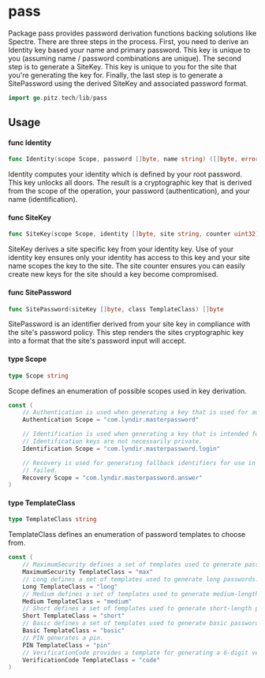 # pass

Package pass provides password derivation functions backing solutions like
Spectre. There are three steps in the process. First, you need to derive an
Identity key based your name and primary password. This key is unique to you
(assuming name / password combinations are unique). The second step is to
generate a SiteKey. This key is unique to you for the site that you're
generating the key for. Finally, the last step is to generate a SitePassword
using the derived SiteKey and associated password format.

```go
import go.pitz.tech/lib/pass
```

## Usage

#### func Identity

```go
func Identity(scope Scope, password []byte, name string) ([]byte, error)
```

Identity computes your identity which is defined by your root password. This key
unlocks all doors. The result is a cryptographic key that is derived from the
scope of the operation, your password (authentication), and your name
(identification).

#### func SiteKey

```go
func SiteKey(scope Scope, identity []byte, site string, counter uint32) []byte
```

SiteKey derives a site specific key from your identity key. Use of your identity
key ensures only your identity has access to this key and your site name scopes
the key to the site. The site counter ensures you can easily create new keys for
the site should a key become compromised.

#### func SitePassword

```go
func SitePassword(siteKey []byte, class TemplateClass) []byte
```

SitePassword is an identifier derived from your site key in compliance with the
site's password policy. This step renders the sites cryptographic key into a
format that the site's password input will accept.

#### type Scope

```go
type Scope string
```

Scope defines an enumeration of possible scopes used in key derivation.

```go
const (
	// Authentication is used when generating a key that is used for authenticating the user, such as a password.
	Authentication Scope = "com.lyndir.masterpassword"

	// Identification is used when generating a key that is intended for the purpose of identifying the user.
	// Identification keys are not necessarily private.
	Identification Scope = "com.lyndir.masterpassword.login"

	// Recovery is used for generating fallback identifiers for use in access recovery when the primary mechanism has
	// failed.
	Recovery Scope = "com.lyndir.masterpassword.answer"
)
```

#### type TemplateClass

```go
type TemplateClass string
```

TemplateClass defines an enumeration of password templates to choose from.

```go
const (
	// MaximumSecurity defines a set of templates used to generate passwords with the strongest security.
	MaximumSecurity TemplateClass = "max"
	// Long defines a set of templates used to generate long passwords.
	Long TemplateClass = "long"
	// Medium defines a set of templates used to generate medium-length passwords.
	Medium TemplateClass = "medium"
	// Short defines a set of templates used to generate short-length passwords.
	Short TemplateClass = "short"
	// Basic defines a set of templates used to generate basic passwords.
	Basic TemplateClass = "basic"
	// PIN generates a pin.
	PIN TemplateClass = "pin"
	// VerificationCode provides a template for generating a 6-digit verification code.
	VerificationCode TemplateClass = "code"
)
```

